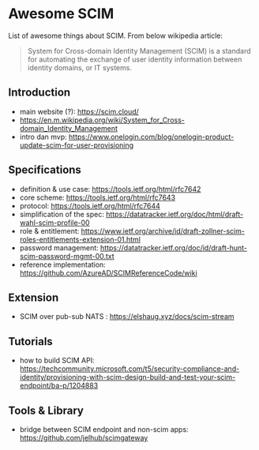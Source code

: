 Awesome SCIM
============

List of awesome things about SCIM.
From below wikipedia article:
 > System for Cross-domain Identity Management (SCIM) is a standard for automating the exchange of user identity information between identity domains, or IT systems. 

## Introduction
- main website (?): https://scim.cloud/
- https://en.m.wikipedia.org/wiki/System_for_Cross-domain_Identity_Management
- intro dan mvp: https://www.onelogin.com/blog/onelogin-product-update-scim-for-user-provisioning

## Specifications
- definition & use case: https://tools.ietf.org/html/rfc7642
- core scheme: https://tools.ietf.org/html/rfc7643
- protocol: https://tools.ietf.org/html/rfc7644
- simplification of the spec: https://datatracker.ietf.org/doc/html/draft-wahl-scim-profile-00
- role & entitlement: https://www.ietf.org/archive/id/draft-zollner-scim-roles-entitlements-extension-01.html
- password management: https://datatracker.ietf.org/doc/id/draft-hunt-scim-password-mgmt-00.txt
- reference implementation: https://github.com/AzureAD/SCIMReferenceCode/wiki

## Extension
- SCIM over pub-sub NATS : https://elshaug.xyz/docs/scim-stream

## Tutorials
- how to build SCIM API: https://techcommunity.microsoft.com/t5/security-compliance-and-identity/provisioning-with-scim-design-build-and-test-your-scim-endpoint/ba-p/1204883

## Tools & Library
- bridge between SCIM endpoint and non-scim apps: https://github.com/jelhub/scimgateway






